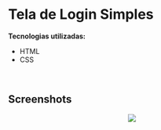 # Tela de Login Simples

<b>Tecnologias utilizadas:</b>

- HTML
- CSS

<br>

## Screenshots

<p align="center">
  <img src="screenshot.do.projeto.png" align="center"></img>
</p>
